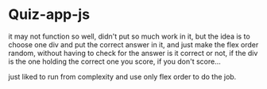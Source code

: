 # Quiz-app-js

it may not function so well, didn't put so much work in it, but the idea is to choose one div and put the correct answer in it, and just make the flex order random, without having to check for the answer is it correct or not, if the div is the one holding the correct one you score, if you don't score...

just liked to run from complexity and use only flex order to do the job.
